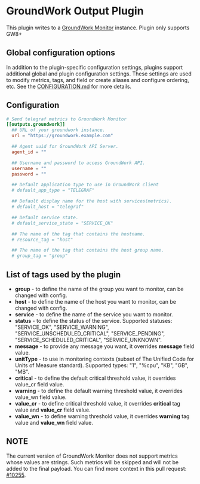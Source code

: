 # GroundWork Output Plugin

This plugin writes to a [GroundWork Monitor][1] instance. Plugin only supports
GW8+

[1]: https://www.gwos.com/product/groundwork-monitor/

## Global configuration options <!-- @/docs/includes/plugin_config.md -->

In addition to the plugin-specific configuration settings, plugins support
additional global and plugin configuration settings. These settings are used to
modify metrics, tags, and field or create aliases and configure ordering, etc.
See the [CONFIGURATION.md][CONFIGURATION.md] for more details.

[CONFIGURATION.md]: ../../../docs/CONFIGURATION.md#plugins

## Configuration

```toml @sample.conf
# Send telegraf metrics to GroundWork Monitor
[[outputs.groundwork]]
  ## URL of your groundwork instance.
  url = "https://groundwork.example.com"

  ## Agent uuid for GroundWork API Server.
  agent_id = ""

  ## Username and password to access GroundWork API.
  username = ""
  password = ""

  ## Default application type to use in GroundWork client
  # default_app_type = "TELEGRAF"

  ## Default display name for the host with services(metrics).
  # default_host = "telegraf"

  ## Default service state.
  # default_service_state = "SERVICE_OK"

  ## The name of the tag that contains the hostname.
  # resource_tag = "host"

  ## The name of the tag that contains the host group name.
  # group_tag = "group"
```

## List of tags used by the plugin

* __group__ - to define the name of the group you want to monitor,
  can be changed with config.
* __host__ - to define the name of the host you want to monitor,
  can be changed with config.
* __service__ - to define the name of the service you want to monitor.
* __status__ - to define the status of the service. Supported statuses:
  "SERVICE_OK", "SERVICE_WARNING", "SERVICE_UNSCHEDULED_CRITICAL",
  "SERVICE_PENDING", "SERVICE_SCHEDULED_CRITICAL", "SERVICE_UNKNOWN".
* __message__ - to provide any message you want,
  it overrides __message__ field value.
* __unitType__ - to use in monitoring contexts (subset of The Unified Code for
  Units of Measure standard). Supported types: "1", "%cpu", "KB", "GB", "MB".
* __critical__ - to define the default critical threshold value,
  it overrides value_cr field value.
* __warning__ - to define the default warning threshold value,
  it overrides value_wn field value.
* __value_cr__ - to define critical threshold value,
  it overrides __critical__ tag value and __value_cr__ field value.
* __value_wn__ - to define warning threshold value,
  it overrides __warning__ tag value and __value_wn__ field value.

## NOTE

The current version of GroundWork Monitor does not support metrics whose values
are strings. Such metrics will be skipped and will not be added to the final
payload. You can find more context in this pull request: [#10255][].

[#10255]: https://github.com/influxdata/telegraf/pull/10255
